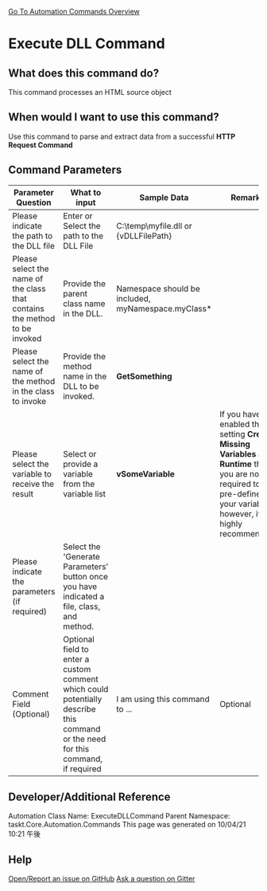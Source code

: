 <!--TITLE: Execute DLL Command -->
<!-- SUBTITLE: a command in the API Commands group. -->
[Go To Automation Commands Overview](/automation-commands.md)


# Execute DLL Command


## What does this command do?
This command processes an HTML source object


## When would I want to use this command?
Use this command to parse and extract data from a successful **HTTP Request Command**


## Command Parameters
| Parameter Question   	| What to input  	|  Sample Data 	| Remarks  	|
| ---                    | ---               | ---           | ---       |
|Please indicate the path to the DLL file|Enter or Select the path to the DLL File|C:\temp\myfile.dll or {vDLLFilePath}||
|Please select the name of the class that contains the method to be invoked|Provide the parent class name in the DLL.|Namespace should be included, myNamespace.myClass*||
|Please select the name of the method in the class to invoke|Provide the method name in the DLL to be invoked.|**GetSomething**||
|Please select the variable to receive the result|Select or provide a variable from the variable list|**vSomeVariable**|If you have enabled the setting **Create Missing Variables at Runtime** then you are not required to pre-define your variables, however, it is highly recommended.|
|Please indicate the parameters (if required)|Select the 'Generate Parameters' button once you have indicated a file, class, and method.|||
|Comment Field (Optional)|Optional field to enter a custom comment which could potentially describe this command or the need for this command, if required|I am using this command to ...|Optional|














## Developer/Additional Reference
Automation Class Name: ExecuteDLLCommand
Parent Namespace: taskt.Core.Automation.Commands
This page was generated on 10/04/21 10:21 午後


## Help
[Open/Report an issue on GitHub](https://github.com/saucepleez/taskt/issues/new)
[Ask a question on Gitter](https://gitter.im/taskt-rpa/Lobby)
